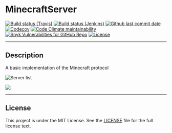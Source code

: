 # MinecraftServer

[![Build status (Travis)](https://img.shields.io/travis/com/ursinn/MinecraftServer/develop?label=Travis&logo=travis)](https://travis-ci.com/ursinn/MinecraftServer)
[![Build status (Jenkins)](https://img.shields.io/jenkins/build?jobUrl=https%3A%2F%2Fci.ursinn.dev%2Fjob%2Fursinn%2Fjob%2FMinecraftServer%2Fjob%2Fdevelop%2F&label=Jenkins&logo=jenkins)](https://ci.ursinn.dev/job/ursinn/job/MinecraftServer)
[![Github last commit date](https://img.shields.io/github/last-commit/ursinn/MinecraftServer?label=Updated&logo=github)](https://github.com/ursinn/MinecraftServer/commits)
[![Codecov](https://img.shields.io/codecov/c/gh/ursinn/MinecraftServer?label=Coverage&logo=codecov)](https://app.codecov.io/gh/ursinn/MinecraftServer)
[![Code Climate maintainability](https://img.shields.io/codeclimate/maintainability/ursinn/MinecraftServer?label=Maintainability)](https://codeclimate.com/github/ursinn/MinecraftServer)
[![Snyk Vulnerabilities for GitHub Repo](https://img.shields.io/snyk/vulnerabilities/github/ursinn/MinecraftServer?label=Vulnerabilities)](https://snyk.io/test/github/ursinn/MinecraftServer)
[![License](https://img.shields.io/github/license/ursinn/MinecraftServer?label=License)](https://github.com/ursinn/MinecraftServer/blob/main/LICENSE)

---

## Description

A basic implementation of the Minecraft protocol

![Server list](http://i.imgur.com/m4X3oFv.png)

![](http://i.imgur.com/c0oh6ij.png)

---

## License

This project is under the MIT License. See the [LICENSE](https://github.com/ursinn/MinecraftServer/blob/main/LICENSE) file for the
full license text.
